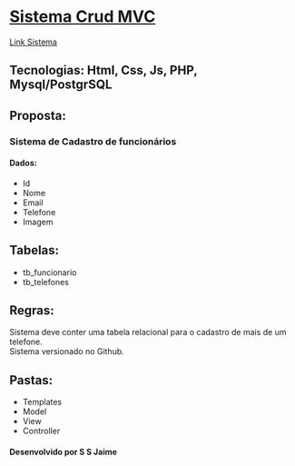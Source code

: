 <h1><a href="http://add-mvc.epizy.com/home.php">Sistema Crud MVC</a></h1>
<a href="http://add-mvc.epizy.com">Link Sistema</a>

    

<h2>Tecnologias: Html, Css, Js, PHP, Mysql/PostgrSQL</h2>

<h2>Proposta:</h2>
<h3>Sistema de Cadastro de funcionários</h3>
<h4>Dados:</h4>

<ul>
<li>Id</li>
<li>Nome</li>
<li>Email</li>
<li>Telefone</li>
<li>Imagem</li>
</ul>

<h2>Tabelas:</h2>
<ul>
<li>tb_funcionario</li>
<li>tb_telefones</li>
</ul>

<h2>Regras:</h2>
<p>Sistema deve conter uma tabela relacional para o cadastro de mais de um telefone.<br>
Sistema versionado no Github.</p>

<h2>Pastas:</h2>

<ul>
<li>Templates</li>
<li>Model</li>
<li>View</li>
<li>Controller</li>
</ul>

<h4>Desenvolvido por S S Jaime</h4>

